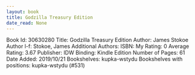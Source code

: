 ```yaml
---
layout: book
title: Godzilla Treasury Edition
date_read: None
---
```


Book Id: 30630280
Title: Godzilla Treasury Edition
Author: James Stokoe
Author l-f: Stokoe, James
Additional Authors: 
ISBN: 
My Rating: 0
Average Rating: 3.67
Publisher: IDW
Binding: Kindle Edition
Number of Pages: 61
Date Added: 2019/10/21
Bookshelves: kupka-wstydu
Bookshelves with positions: kupka-wstydu (#531)

